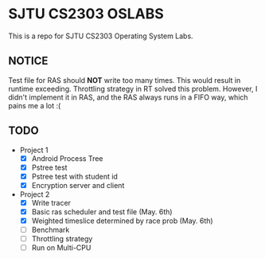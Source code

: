 # SJTU CS2303 OSLABS

This is a repo for SJTU CS2303 Operating System Labs.

## NOTICE

Test file for RAS should **NOT** write too many times. This would result in runtime exceeding. Throttling strategy in RT solved this problem. However, I didn't implement it in RAS, and the RAS always runs in a FIFO way, which pains me a lot :(

## TODO

- Project 1
    - [x] Android Process Tree
    - [x] Pstree test
    - [x] Pstree test with student id
    - [x] Encryption server and client
- Project 2
    - [x] Write tracer
    - [x] Basic ras scheduler and test file (May. 6th) 
    - [x] Weighted timeslice determined by race prob (May. 6th) 
    - [ ] Benchmark
    - [ ] Throttling strategy
    - [ ] Run on Multi-CPU